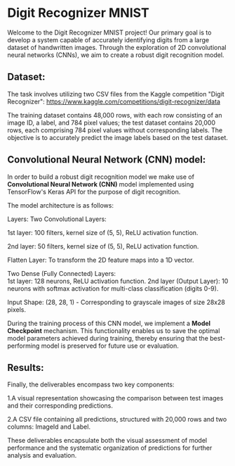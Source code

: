# Digit Recognizer MNIST
Welcome to the Digit Recognizer MNIST project! Our primary goal is to develop a system capable of accurately identifying digits from a large dataset of handwritten images. 
Through the exploration of 2D convolutional neural networks (CNNs), we aim to create a robust digit recognition model.

## Dataset:  

The task involves utilizing two CSV files from the Kaggle competition "Digit Recognizer": https://www.kaggle.com/competitions/digit-recognizer/data  

The training dataset contains 48,000 rows, with each row consisting of an image ID, a label, and 784 pixel values; the test dataset contains 20,000 rows, each comprising 784 pixel values without corresponding labels. 
The objective is to accurately predict the image labels based on the test dataset.  

## Convolutional Neural Network (CNN) model:  

In order to build a robust digit recognition model we make use of **Convolutional Neural Network (CNN)** model implemented using TensorFlow's Keras API for the purpose of digit recognition.  

The model architecture is as follows:  

Layers:
Two Convolutional Layers:  

1st layer: 100 filters, kernel size of (5, 5), ReLU activation function.  

2nd layer: 50 filters, kernel size of (5, 5), ReLU activation function.  

Flatten Layer: To transform the 2D feature maps into a 1D vector.  

Two Dense (Fully Connected) Layers:  
1st layer: 128 neurons, ReLU activation function.
2nd layer (Output Layer): 10 neurons with softmax activation for multi-class classification (digits 0-9).  

Input Shape: (28, 28, 1) - Corresponding to grayscale images of size 28x28 pixels.

During the training process of this CNN model, we implement a **Model Checkpoint** mechanism. This functionality enables us to save the optimal model parameters achieved during training, thereby ensuring that the best-performing model is preserved for future use or evaluation.

## Results:  

Finally, the deliverables encompass two key components:

1.A visual representation showcasing the comparison between test images and their corresponding predictions.  

2.A CSV file containing all predictions, structured with 20,000 rows and two columns: ImageId and Label.  

These deliverables encapsulate both the visual assessment of model performance and the systematic organization of predictions for further analysis and evaluation.






 
 
